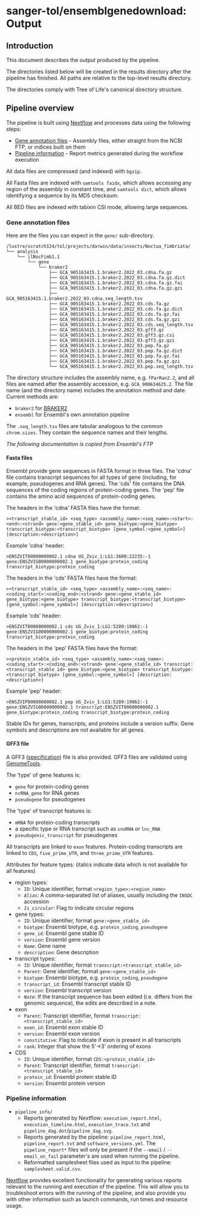 # sanger-tol/ensemblgenedownload: Output

## Introduction

This document describes the output produced by the pipeline.

The directories listed below will be created in the results directory after the pipeline has finished. All paths are relative to the top-level results directory.

The directories comply with Tree of Life's canonical directory structure.

## Pipeline overview

The pipeline is built using [Nextflow](https://www.nextflow.io/) and processes data using the following steps:

- [Gene annotation files](#gene-annotation-files) - Assembly files, either straight from the NCBI FTP, or indices built on them
- [Pipeline information](#pipeline-information) - Report metrics generated during the workflow execution

All data files are compressed (and indexed) with `bgzip`.

All Fasta files are indexed with `samtools faidx`, which allows accessing any region of the assembly in constant time, and `samtools dict`, which allows identifying a sequence by its MD5 checksum.

All BED files are indexed with tabixin CSI mode, allowing large sequences.

### Gene annotation files

Here are the files you can expect in the `gene/` sub-directory.

```text
/lustre/scratch124/tol/projects/darwin/data/insects/Noctua_fimbriata/
└── analysis
    └── ilNocFimb1.1
        └── gene
            └── braker2
                ├── GCA_905163415.1.braker2.2022_03.cdna.fa.gz
                ├── GCA_905163415.1.braker2.2022_03.cdna.fa.gz.dict
                ├── GCA_905163415.1.braker2.2022_03.cdna.fa.gz.fai
                ├── GCA_905163415.1.braker2.2022_03.cdna.fa.gz.gzi
                ├── GCA_905163415.1.braker2.2022_03.cdna.seq_length.tsv
                ├── GCA_905163415.1.braker2.2022_03.cds.fa.gz
                ├── GCA_905163415.1.braker2.2022_03.cds.fa.gz.dict
                ├── GCA_905163415.1.braker2.2022_03.cds.fa.gz.fai
                ├── GCA_905163415.1.braker2.2022_03.cds.fa.gz.gzi
                ├── GCA_905163415.1.braker2.2022_03.cds.seq_length.tsv
                ├── GCA_905163415.1.braker2.2022_03.gff3.gz
                ├── GCA_905163415.1.braker2.2022_03.gff3.gz.csi
                ├── GCA_905163415.1.braker2.2022_03.gff3.gz.gzi
                ├── GCA_905163415.1.braker2.2022_03.pep.fa.gz
                ├── GCA_905163415.1.braker2.2022_03.pep.fa.gz.dict
                ├── GCA_905163415.1.braker2.2022_03.pep.fa.gz.fai
                ├── GCA_905163415.1.braker2.2022_03.pep.fa.gz.gzi
                └── GCA_905163415.1.braker2.2022_03.pep.seq_length.tsv
```

The directory structure includes the assembly name, e.g. `fParRan2.2`, and all files are named after the assembly accession, e.g. `GCA_900634625.2`.
The file name (and the directory name) includes the annotation method and date. Current methods are:

- `braker2` for [BRAKER2](https://academic.oup.com/nargab/article/3/1/lqaa108/6066535)
- `ensembl` for Ensembl's own annotation pipeline

The `.seq_length.tsv` files are tabular analogous to the common `chrom.sizes`. They contain the sequence names and their lengths.

_The following documentation is copied from Ensembl's FTP_

#### Fasta files

Ensembl provide gene sequences in FASTA format in three files. The 'cdna' file contains
transcript sequences for all types of gene (including, for example,
pseudogenes and RNA genes). The 'cds' file contains the DNA sequences
of the coding regions of protein-coding genes. The 'pep' file contains
the amino acid sequences of protein-coding genes.

The headers in the 'cdna' FASTA files have the format:

```text
><transcript_stable_id> <seq_type> <assembly_name>:<seq_name>:<start>:<end>:<strand> gene:<gene_stable_id> gene_biotype:<gene_biotype> transcript_biotype:<transcript_biotype> [gene_symbol:<gene_symbol>] [description:<description>]
```

Example 'cdna' header:

```text
>ENSZVIT00000000002.1 cdna UG_Zviv_1:LG1:3600:22235:-1 gene:ENSZVIG00000000002.1 gene_biotype:protein_coding transcript_biotype:protein_coding
```

The headers in the 'cds' FASTA files have the format:

```text
><transcript_stable_id> <seq_type> <assembly_name>:<seq_name>:<coding_start>:<coding_end>:<strand> gene:<gene_stable_id> gene_biotype:<gene_biotype> transcript_biotype:<transcript_biotype> [gene_symbol:<gene_symbol>] [description:<description>]
```

Example 'cds' header:

```text
>ENSZVIT00000000002.1 cds UG_Zviv_1:LG1:5289:19862:-1 gene:ENSZVIG00000000002.1 gene_biotype:protein_coding transcript_biotype:protein_coding
```

The headers in the 'pep' FASTA files have the format:

```text
><protein_stable_id> <seq_type> <assembly_name>:<seq_name>:<coding_start>:<coding_end>:<strand> gene:<gene_stable_id> transcript:<transcript_stable_id> gene_biotype:<gene_biotype> transcript_biotype:<transcript_biotype> [gene_symbol:<gene_symbol>] [description:<description>]
```

Example 'pep' header:

```text
>ENSZVIP00000000002.1 pep UG_Zviv_1:LG1:5289:19862:-1 gene:ENSZVIG00000000002.1 transcript:ENSZVIT00000000002.1 gene_biotype:protein_coding transcript_biotype:protein_coding
```

Stable IDs for genes, transcripts, and proteins include a version
suffix. Gene symbols and descriptions are not available for all genes.

#### GFF3 file

A GFF3 ([specification](https://github.com/The-Sequence-Ontology/Specifications/blob/master/gff3.md)) file is also provided.
GFF3 files are validated using [GenomeTools](http://genometools.org).

The 'type' of gene features is:

- `gene` for protein-coding genes
- `ncRNA_gene` for RNA genes
- `pseudogene` for pseudogenes

The 'type' of transcript features is:

- `mRNA` for protein-coding transcripts
- a specific type or RNA transcript such as `snoRNA` or `lnc_RNA`
- `pseudogenic_transcript` for pseudogenes

All transcripts are linked to `exon` features.
Protein-coding transcripts are linked to `CDS`, `five_prime_UTR`, and
`three_prime_UTR` features.

Attributes for feature types:
(italics indicate data which is not available for all features)

- region types:
  - `ID`: Unique identifier, format `<region_type>:<region_name>`
  - _`Alias`_: A comma-separated list of aliases, usually including the
    `INSDC` accession
  - _`Is_circular`_: Flag to indicate circular regions
- gene types:
  - `ID`: Unique identifier, format `gene:<gene_stable_id>`
  - `biotype`: Ensembl biotype, e.g. `protein_coding`, `pseudogene`
  - `gene_id`: Ensembl gene stable ID
  - `version`: Ensembl gene version
  - _`Name`_: Gene name
  - _`description`_: Gene description
- transcript types:
  - `ID`: Unique identifier, format `transcript:<transcript_stable_id>`
  - `Parent`: Gene identifier, format `gene:<gene_stable_id>`
  - `biotype`: Ensembl biotype, e.g. `protein_coding`, `pseudogene`
  - `transcript_id`: Ensembl transcript stable ID
  - `version`: Ensembl transcript version
  - _`Note`_: If the transcript sequence has been edited (i.e. differs
    from the genomic sequence), the edits are described in a note.
- exon
  - `Parent`: Transcript identifier, format `transcript:<transcript_stable_id>`
  - `exon_id`: Ensembl exon stable ID
  - `version`: Ensembl exon version
  - `constitutive`: Flag to indicate if exon is present in all
    transcripts
  - `rank`: Integer that show the 5'->3' ordering of exons
- CDS
  - `ID`: Unique identifier, format `CDS:<protein_stable_id>`
  - `Parent`: Transcript identifier, format `transcript:<transcript_stable_id>`
  - `protein_id`: Ensembl protein stable ID
  - `version`: Ensembl protein version

### Pipeline information

- `pipeline_info/`
  - Reports generated by Nextflow: `execution_report.html`, `execution_timeline.html`, `execution_trace.txt` and `pipeline_dag.dot`/`pipeline_dag.svg`.
  - Reports generated by the pipeline: `pipeline_report.html`, `pipeline_report.txt` and `software_versions.yml`. The `pipeline_report*` files will only be present if the `--email` / `--email_on_fail` parameter's are used when running the pipeline.
  - Reformatted samplesheet files used as input to the pipeline: `samplesheet.valid.csv`.

</details>

[Nextflow](https://www.nextflow.io/docs/latest/tracing.html) provides excellent functionality for generating various reports relevant to the running and execution of the pipeline. This will allow you to troubleshoot errors with the running of the pipeline, and also provide you with other information such as launch commands, run times and resource usage.
